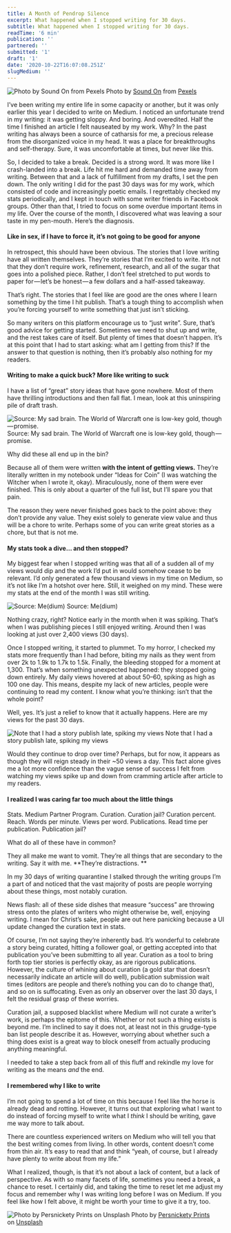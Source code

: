 ```yaml
---
title: A Month of Pendrop Silence
excerpt: What happened when I stopped writing for 30 days.
subtitle: What happened when I stopped writing for 30 days.
readTime: '6 min'
publication: ''
partnered: ''
submitted: '1'
draft: '1'
date: '2020-10-22T16:07:08.251Z'
slugMedium: ''
---
```


![Photo by [Sound On](https://www.pexels.com/@sound-on?utm_content=attributionCopyText&utm_medium=referral&utm_source=pexels) from [Pexels](https://www.pexels.com/photo/close-up-photo-of-woman-in-yellow-shirt-3761026/?utm_content=attributionCopyText&utm_medium=referral&utm_source=pexels)](https://cdn-images-1.medium.com/max/2560/1*i3SkPL_eqTJbcGNFCr0VrQ.jpeg)
Photo by [Sound On](https://www.pexels.com/@sound-on?utm_content=attributionCopyText&utm_medium=referral&utm_source=pexels) from [Pexels](https://www.pexels.com/photo/close-up-photo-of-woman-in-yellow-shirt-3761026/?utm_content=attributionCopyText&utm_medium=referral&utm_source=pexels)

I’ve been writing my entire life in some capacity or another, but it was only earlier this year I decided to write on Medium. I noticed an unfortunate trend in my writing: it was getting sloppy. And boring. And overedited. Half the time I finished an article I felt nauseated by my work. Why? In the past writing has always been a source of catharsis for me, a precious release from the disorganized voice in my head. It was a place for breakthroughs and self-therapy. Sure, it was uncomfortable at times, but never like this.

So, I decided to take a break. Decided is a strong word. It was more like I crash-landed into a break. Life hit me hard and demanded time away from writing. Between that and a lack of fulfillment from my drafts, I set the pen down. The only writing I did for the past 30 days was for my work, which consisted of code and increasingly poetic emails. I regrettably checked my stats periodically, and I kept in touch with some writer friends in Facebook groups. Other than that, I tried to focus on some overdue important items in my life. Over the course of the month, I discovered what was leaving a sour taste in my pen-mouth. Here’s the diagnosis.

#### Like in sex, if I have to force it, it’s not going to be good for anyone

In retrospect, this should have been obvious. The stories that I love writing have all written themselves. They’re stories that I’m excited to write. It’s not that they don’t require work, refinement, research, and all of the sugar that goes into a polished piece. Rather, I don’t feel stretched to put words to paper for — let’s be honest — a few dollars and a half-assed takeaway.

That’s right. The stories that I feel like are good are the ones where I learn something by the time I hit publish. That’s a tough thing to accomplish when you’re forcing yourself to write something that just isn’t sticking. 

So many writers on this platform encourage us to “just write”. Sure, that’s good advice for getting started. Sometimes we need to shut up and write, and the rest takes care of itself. But plenty of times that doesn’t happen. It’s at this point that I had to start asking: what am I getting from this? If the answer to that question is nothing, then it’s probably also nothing for my readers. 

#### Writing to make a quick buck? More like writing to suck

I have a list of “great” story ideas that have gone nowhere. Most of them have thrilling introductions and then fall flat. I mean, look at this uninspiring pile of draft trash.

![Source: My sad brain. The World of Warcraft one is low-key gold, though — promise.](https://cdn-images-1.medium.com/max/800/1*quBawUEtxlIqTmAudVZsVg.png)
Source: My sad brain. The World of Warcraft one is low-key gold, though — promise.

Why did these all end up in the bin?

Because all of them were written **with the intent of getting views.** They’re literally written in my notebook under “Ideas for Coin” (I was watching the Witcher when I wrote it, okay). Miraculously, none of them were ever finished. This is only about a quarter of the full list, but I’ll spare you that pain. 

The reason they were never finished goes back to the point above: they don’t provide any value. They exist solely to generate view value and thus will be a chore to write. Perhaps some of you can write great stories as a chore, but that is not me. 

#### My stats took a dive… and then stopped?

My biggest fear when I stopped writing was that all of a sudden all of my views would dip and the work I’d put in would somehow cease to be relevant. I’d only generated a few thousand views in my time on Medium, so it’s not like I’m a hotshot over here. Still, it weighed on my mind. These were my stats at the end of the month I was still writing.

![Source: Me(dium)](https://cdn-images-1.medium.com/max/800/1*AFetdzfJ53TlxTDNyKA7Lg.png)
Source: Me(dium)

Nothing crazy, right? Notice early in the month when it was spiking. That’s when I was publishing pieces I still enjoyed writing. Around then I was looking at just over 2,400 views (30 days). 

Once I stopped writing, it started to plummet. To my horror, I checked my stats more frequently than I had before, biting my nails as they went from over 2k to 1.9k to 1.7k to 1.5k. Finally, the bleeding stopped for a moment at 1,300. That’s when something unexpected happened: they stopped going down entirely. My daily views hovered at about 50–60, spiking as high as 100 one day. This means, despite my lack of new articles, people were continuing to read my content. I know what you’re thinking: isn’t that the whole point?

Well, yes. It’s just a relief to know that it actually happens. Here are my views for the past 30 days. 

![Note that I had a story publish late, spiking my views](https://cdn-images-1.medium.com/max/800/1*KAggM8LP6BE3cj5BDxvijQ.png)
Note that I had a story publish late, spiking my views

Would they continue to drop over time? Perhaps, but for now, it appears as though they will reign steady in their ~50 views a day. This fact alone gives me a lot more confidence than the vague sense of success I felt from watching my views spike up and down from cramming article after article to my readers.

#### I realized I was caring far too much about the little things

Stats. Medium Partner Program. Curation. Curation jail? Curation percent. Reach. Words per minute. Views per word. Publications. Read time per publication. Publication jail? 

What do all of these have in common?

They all make me want to vomit. They’re all things that are secondary to the writing. Say it with me. **They’re distractions. **

In my 30 days of writing quarantine I stalked through the writing groups I’m a part of and noticed that the vast majority of posts are people worrying about these things, most notably curation. 

News flash: all of these side dishes that measure “success” are throwing stress onto the plates of writers who might otherwise be, well, enjoying writing. I mean for Christ’s sake, people are out here panicking because a UI update changed the curation text in stats. 

Of course, I’m not saying they’re inherently bad. It’s wonderful to celebrate a story being curated, hitting a follower goal, or getting accepted into that publication you’ve been submitting to all year. Curation as a tool to bring forth top tier stories is perfectly okay, as are rigorous publications. However, the culture of whining about curation (a gold star that doesn’t necessarily indicate an article will do well), publication submission wait times (editors are people and there’s nothing you can do to change that), and so on is suffocating. Even as only an observer over the last 30 days, I felt the residual grasp of these worries. 

Curation jail, a supposed blacklist where Medium will not curate a writer’s work, is perhaps the epitome of this. Whether or not such a thing exists is beyond me. I’m inclined to say it does not, at least not in this grudge-type ban list people describe it as. However, worrying about whether such a thing does exist is a great way to block oneself from actually producing anything meaningful. 

I needed to take a step back from all of this fluff and rekindle my love for writing as the means _and_ the end. 

#### I remembered why I like to write

I’m not going to spend a lot of time on this because I feel like the horse is already dead and rotting. However, it turns out that exploring what I want to do instead of forcing myself to write what I _think_ I should be writing, gave me way more to talk about. 

There are countless experienced writers on Medium who will tell you that the best writing comes from living. In other words, content doesn’t come from thin air. It’s easy to read that and think “yeah, of course, but I already have plenty to write about from my life.” 

What I realized, though, is that it’s not about a lack of content, but a lack of perspective. As with so many facets of life, sometimes you need a break, a chance to reset. I certainly did, and taking the time to reset let me adjust my focus and remember why I was writing long before I was on Medium. If you feel like how I felt above, it might be worth your time to give it a try, too. 

![Photo by [Persnickety Prints](https://unsplash.com/@persnicketyprints?utm_source=medium&utm_medium=referral) on [Unsplash](https://unsplash.com?utm_source=medium&utm_medium=referral)](https://cdn-images-1.medium.com/max/800/0*FxZQAAoYlhonIzF9)
Photo by [Persnickety Prints](https://unsplash.com/@persnicketyprints?utm_source=medium&utm_medium=referral) on [Unsplash](https://unsplash.com?utm_source=medium&utm_medium=referral)
